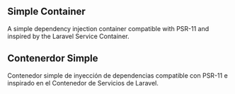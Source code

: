 ## Simple Container

A simple dependency injection container compatible with PSR-11 and inspired by the Laravel Service Container.

## Contenerdor Simple

Contenedor simple de inyección de dependencias compatible con PSR-11 e inspirado en el Contenedor de Servicios de Laravel.